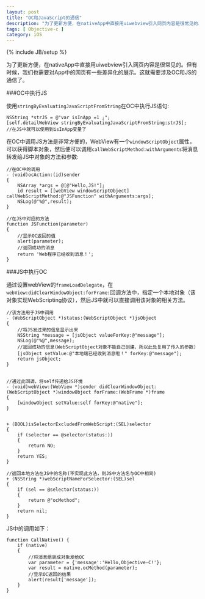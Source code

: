 ```yaml
---
layout: post
title: "OC和JavaScript的通信"
description: "为了更新方便，在nativeApp中直接用uiwebview引入网页内容是很常见的。但有时候，我们也需要对App中的网页有一些差异化的展示。这就需要涉及OC和JS的通信了。"
tags: [ Objective-c ]
category: iOS
---
```

{% include JB/setup %}

为了更新方便，在nativeApp中直接用uiwebview引入网页内容是很常见的。但有时候，我们也需要对App中的网页有一些差异化的展示。这就需要涉及OC和JS的通信了。

###OC中执行JS

使用`stringByEvaluatingJavaScriptFromString`在OC中执行JS语句:

    NSString *strJS = @"var isInApp =1 ;";
    [self.detailWebView stringByEvaluatingJavaScriptFromString:strJS];
    //在JS中就可以使用到isInApp变量了

在OC中调用JS方法是非常方便的，WebView有一个`windowScriptObject`属性，可以获得脚本对象，然后便可以调用`callWebScriptMethod:withArguments`将消息转发给JS中对象的方法和参数:

    //在OC中的调用
    - (void)ocAction:(id)sender
    {
        NSArray *args = @[@"Hello,JS!"];
        id result = [[webView windowScriptObject] callWebScriptMethod:@"JSFunction" withArguments:args];
        NSLog(@"%@",result);
    }

    //在JS中对应的方法
    function JSFunction(parameter)
    {
        //显示OC返回的值
        alert(parameter);
        //返回成功的消息
        return 'Web程序已经收到消息！';
    }

###JS中执行OC

通过设置webView的`frameLoadDelegate`，在`webView:didClearWindowObject:forFrame:`回调方法中，指定一个本地对象（该对象实现WebScripting协议），然后JS中就可以直接调用该对象的相关方法。

    //该方法用于JS中调用
    - (WebScriptObject *)status:(WebScriptObject *)jsObject
    {
        //将JS发过来的信息显示出来
        NSString *message = [jsObject valueForKey:@"message"];
        NSLog(@"%@",message);
        //返回成功的信息(WebScriptObject对象不能自己创建，所以此处复用了传入的参数)
        [jsObject setValue:@"本地端已经收到消息啦！" forKey:@"message"];
        return jsObject;
    }


    //通过此回调，将self传递给JS环境
    - (void)webView:(WebView *)sender didClearWindowObject:(WebScriptObject *)windowObject forFrame:(WebFrame *)frame
    {
        [windowObject setValue:self forKey:@"native"];
    }


    + (BOOL)isSelectorExcludedFromWebScript:(SEL)selector
    {
        if (selector == @selector(status:))
        {
            return NO;
        }
        return YES;
    }

    //返回本地方法在JS中的名称(不实现此方法，则JS中方法名与OC中相同)
    + (NSString *)webScriptNameForSelector:(SEL)sel
    {
        if (sel == @selector(status:))
        {
            return @"ocMethod";
        }
        return nil;
    }

JS中的调用如下：

    function CallNative() {
        if (native)
        {
            //将消息组装成对象发给OC
            var parameter = {'message':'Hello,Objective-C!'};
            var result = native.ocMethod(parameter);
            //显示OC返回的结果
            alert(result['message']);
        }
    }
